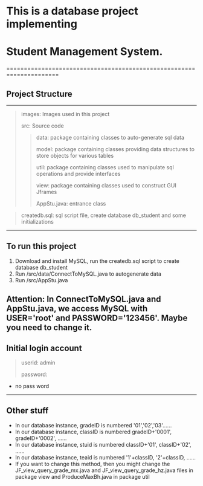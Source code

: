 # This is a database project implementing 

# Student Management System.
=====================================================================
## Project Structure
---------------------------------------------------------------------
> images: Images used in this project
>
> src: Source code
>> data: package containing classes to auto-generate sql data
>>
>> model: package containing classes providing data structures to store objects for various tables
>>
>> util: package containing classes used to manipulate sql operations and provide interfaces
>>
>> view: package containing classes used to construct GUI Jframes
>>
>> AppStu.java: entrance class

> createdb.sql: sql script file, create database db_student and some initializations
----------------------------------------------------------------------
## To run this project
1. Download and install MySQL, run the createdb.sql script to create database db_student
2. Run /src/data/ConnectToMySQL.java to autogenerate data
3. Run /src/AppStu.java

__Attention__: 
In ConnectToMySQL.java and AppStu.java, we access MySQL with USER='root' and PASSWORD='123456'. Maybe you need to change it.
-----------------------------------------------------------------------
## Initial login account
>userid: admin
>
>password: 
* no pass word
-----------------------------------------------------------------------
## Other stuff
* In our database instance, gradeID is numbered '01','02','03'......
* In our database instance, classID is numbered gradeID+'0001', gradeID+'0002', ......
* In our database instance, stuid is numbered classID+'01', classID+'02', ......
* In our database instance, teaid is numbered '1'+classID, '2'+classID, ......
* If you want to change this method, then you might change the JF_view_query_grade_mx.java and JF_view_query_grade_hz.java files in package view and ProduceMaxBh.java in package util